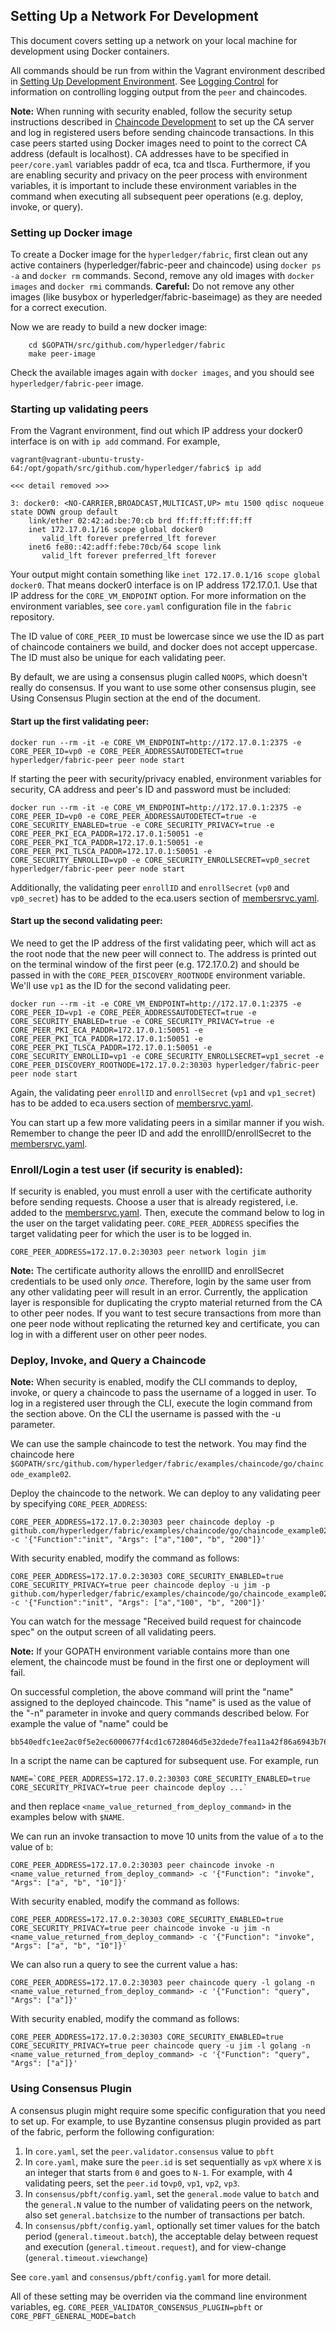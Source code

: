 ## Setting Up a Network For Development

This document covers setting up a network on your local machine for development using Docker containers.

All commands should be run from within the Vagrant environment described in [Setting Up Development Environment](devenv.md).
See [Logging Control](logging-control.md) for information on controlling
logging output from the `peer` and chaincodes.


**Note:** When running with security enabled, follow the security setup instructions described in [Chaincode Development](../API/SandboxSetup.md#security-setup-optional) to set up the CA server and log in registered users before sending chaincode transactions. In this case peers started using Docker images need to point to the correct CA address (default is localhost). CA addresses have to be specified in `peer/core.yaml` variables paddr of eca, tca and tlsca. Furthermore, if you are enabling security and privacy on the peer process with environment variables, it is important to include these environment variables in the command when executing all subsequent peer operations (e.g. deploy, invoke, or query).

### Setting up Docker image
To create a Docker image for the `hyperledger/fabric`, first clean out any active containers (hyperledger/fabric-peer and chaincode) using `docker ps -a` and `docker rm` commands. Second, remove any old images with `docker images` and `docker rmi` commands. **Careful:** Do not remove any other images (like busybox or hyperledger/fabric-baseimage) as they are needed for a correct execution.

Now we are ready to build a new docker image:

```
    cd $GOPATH/src/github.com/hyperledger/fabric
    make peer-image
```

Check the available images again with `docker images`, and you should see `hyperledger/fabric-peer` image.

### Starting up validating peers
From the Vagrant environment, find out which IP address your docker0 interface is on with `ip add` command. For example,

```
vagrant@vagrant-ubuntu-trusty-64:/opt/gopath/src/github.com/hyperledger/fabric$ ip add

<<< detail removed >>>

3: docker0: <NO-CARRIER,BROADCAST,MULTICAST,UP> mtu 1500 qdisc noqueue state DOWN group default
    link/ether 02:42:ad:be:70:cb brd ff:ff:ff:ff:ff:ff
    inet 172.17.0.1/16 scope global docker0
       valid_lft forever preferred_lft forever
    inet6 fe80::42:adff:febe:70cb/64 scope link
       valid_lft forever preferred_lft forever
```

Your output might contain something like `inet 172.17.0.1/16 scope global docker0`. That means docker0 interface is on IP address 172.17.0.1. Use that IP address for the `CORE_VM_ENDPOINT` option. For more information on the environment variables, see `core.yaml` configuration file in the `fabric` repository.

The ID value of `CORE_PEER_ID` must be lowercase since we use the ID as part of chaincode containers we build, and docker does not accept uppercase. The ID must also be unique for each validating peer.

By default, we are using a consensus plugin called `NOOPS`, which doesn't really do consensus. If you want to use some other consensus plugin, see Using Consensus Plugin section at the end of the document.

#### Start up the first validating peer:

```
docker run --rm -it -e CORE_VM_ENDPOINT=http://172.17.0.1:2375 -e CORE_PEER_ID=vp0 -e CORE_PEER_ADDRESSAUTODETECT=true hyperledger/fabric-peer peer node start
```

If starting the peer with security/privacy enabled, environment variables for security, CA address and peer's ID and password must be included:

```
docker run --rm -it -e CORE_VM_ENDPOINT=http://172.17.0.1:2375 -e CORE_PEER_ID=vp0 -e CORE_PEER_ADDRESSAUTODETECT=true -e CORE_SECURITY_ENABLED=true -e CORE_SECURITY_PRIVACY=true -e CORE_PEER_PKI_ECA_PADDR=172.17.0.1:50051 -e CORE_PEER_PKI_TCA_PADDR=172.17.0.1:50051 -e CORE_PEER_PKI_TLSCA_PADDR=172.17.0.1:50051 -e CORE_SECURITY_ENROLLID=vp0 -e CORE_SECURITY_ENROLLSECRET=vp0_secret  hyperledger/fabric-peer peer node start
```

Additionally, the validating peer `enrollID` and `enrollSecret` (`vp0`
and `vp0_secret`) has to be added to the eca.users section of [membersrvc.yaml](https://github.com/hyperledger/fabric/blob/master/membersrvc/membersrvc.yaml).

#### Start up the second validating peer:
We need to get the IP address of the first validating peer, which will act as the root node that the new peer will connect to. The address is printed out on the terminal window of the first peer (e.g. 172.17.0.2) and should be passed in with the `CORE_PEER_DISCOVERY_ROOTNODE` environment variable. We'll use `vp1` as the ID for the second validating peer.

```
docker run --rm -it -e CORE_VM_ENDPOINT=http://172.17.0.1:2375 -e CORE_PEER_ID=vp1 -e CORE_PEER_ADDRESSAUTODETECT=true -e CORE_SECURITY_ENABLED=true -e CORE_SECURITY_PRIVACY=true -e CORE_PEER_PKI_ECA_PADDR=172.17.0.1:50051 -e CORE_PEER_PKI_TCA_PADDR=172.17.0.1:50051 -e CORE_PEER_PKI_TLSCA_PADDR=172.17.0.1:50051 -e CORE_SECURITY_ENROLLID=vp1 -e CORE_SECURITY_ENROLLSECRET=vp1_secret -e CORE_PEER_DISCOVERY_ROOTNODE=172.17.0.2:30303 hyperledger/fabric-peer peer node start
```

Again, the validating peer `enrollID` and `enrollSecret` (`vp1` and
`vp1_secret`) has to be added to eca.users section of [membersrvc.yaml](https://github.com/hyperledger/fabric/blob/master/membersrvc/membersrvc.yaml).

You can start up a few more validating peers in a similar manner if you wish. Remember to change the peer ID and add the enrollID/enrollSecret to the [membersrvc.yaml](https://github.com/hyperledger/fabric/blob/master/membersrvc/membersrvc.yaml).

### Enroll/Login a test user (if security is enabled):
If security is enabled, you must enroll a user with the certificate authority before sending requests. Choose a user that is already registered, i.e. added to the [membersrvc.yaml](https://github.com/hyperledger/fabric/blob/master/membersrvc/membersrvc.yaml). Then, execute the command below to log in the user on the target validating peer. `CORE_PEER_ADDRESS` specifies the target validating peer for which the user is to be logged in.

```
CORE_PEER_ADDRESS=172.17.0.2:30303 peer network login jim
```

**Note:** The certificate authority allows the enrollID and enrollSecret credentials to be used only *once*. Therefore, login by the same user from any other validating peer will result in an error. Currently, the application layer is responsible for duplicating the crypto material returned from the CA to other peer nodes. If you want to test secure transactions from more than one peer node without replicating the returned key and certificate, you can log in with a different user on other peer nodes.

### Deploy, Invoke, and Query a Chaincode
**Note:** When security is enabled, modify the CLI commands to deploy, invoke, or query a chaincode to pass the username of a logged in user. To log in a registered user through the CLI, execute the login command from the section above. On the CLI the username is passed with the -u parameter.

We can use the sample chaincode to test the network. You may find the chaincode here `$GOPATH/src/github.com/hyperledger/fabric/examples/chaincode/go/chaincode_example02`.

Deploy the chaincode to the network. We can deploy to any validating peer by specifying `CORE_PEER_ADDRESS`:

```
CORE_PEER_ADDRESS=172.17.0.2:30303 peer chaincode deploy -p github.com/hyperledger/fabric/examples/chaincode/go/chaincode_example02 -c '{"Function":"init", "Args": ["a","100", "b", "200"]}'
```

With security enabled, modify the command as follows:

```
CORE_PEER_ADDRESS=172.17.0.2:30303 CORE_SECURITY_ENABLED=true CORE_SECURITY_PRIVACY=true peer chaincode deploy -u jim -p github.com/hyperledger/fabric/examples/chaincode/go/chaincode_example02 -c '{"Function":"init", "Args": ["a","100", "b", "200"]}'
```

You can watch for the message "Received build request for chaincode spec" on the output screen of all validating peers.

**Note:** If your GOPATH environment variable contains more than one element, the chaincode must be found in the first one or deployment will fail.

On successful completion, the above command will print the "name" assigned to the deployed chaincode. This "name" is used as the value of the "-n" parameter in invoke and query commands described below. For example the value of "name" could be

    bb540edfc1ee2ac0f5e2ec6000677f4cd1c6728046d5e32dede7fea11a42f86a6943b76a8f9154f4792032551ed320871ff7b7076047e4184292e01e3421889c

In a script the name can be captured for subsequent use. For example, run

    NAME=`CORE_PEER_ADDRESS=172.17.0.2:30303 CORE_SECURITY_ENABLED=true CORE_SECURITY_PRIVACY=true peer chaincode deploy ...`

and then replace `<name_value_returned_from_deploy_command>` in the examples below with `$NAME`.

We can run an invoke transaction to move 10 units from the value of `a` to the value of `b`:

```
CORE_PEER_ADDRESS=172.17.0.2:30303 peer chaincode invoke -n <name_value_returned_from_deploy_command> -c '{"Function": "invoke", "Args": ["a", "b", "10"]}'
```

With security enabled, modify the command as follows:

```
CORE_PEER_ADDRESS=172.17.0.2:30303 CORE_SECURITY_ENABLED=true CORE_SECURITY_PRIVACY=true peer chaincode invoke -u jim -n <name_value_returned_from_deploy_command> -c '{"Function": "invoke", "Args": ["a", "b", "10"]}'
```

We can also run a query to see the current value `a` has:

```
CORE_PEER_ADDRESS=172.17.0.2:30303 peer chaincode query -l golang -n <name_value_returned_from_deploy_command> -c '{"Function": "query", "Args": ["a"]}'
```

With security enabled, modify the command as follows:

```
CORE_PEER_ADDRESS=172.17.0.2:30303 CORE_SECURITY_ENABLED=true CORE_SECURITY_PRIVACY=true peer chaincode query -u jim -l golang -n <name_value_returned_from_deploy_command> -c '{"Function": "query", "Args": ["a"]}'
```

### Using Consensus Plugin
A consensus plugin might require some specific configuration that you need to set up. For example, to use Byzantine consensus plugin provided as part of the fabric, perform the following configuration:

1. In `core.yaml`, set the `peer.validator.consensus` value to `pbft`
2. In `core.yaml`, make sure the `peer.id` is set sequentially as `vpX` where `X` is an integer that starts from `0` and goes to `N-1`. For example, with 4 validating peers, set the `peer.id` to`vp0`, `vp1`, `vp2`, `vp3`.
3. In `consensus/pbft/config.yaml`, set the `general.mode` value to `batch` and the `general.N` value to the number of validating peers on the network, also set `general.batchsize` to the number of transactions per batch.
4. In `consensus/pbft/config.yaml`, optionally set timer values for the batch period (`general.timeout.batch`), the acceptable delay between request and execution (`general.timeout.request`), and for view-change (`general.timeout.viewchange`)

See `core.yaml` and `consensus/pbft/config.yaml` for more detail.

All of these setting may be overriden via the command line environment variables, eg. `CORE_PEER_VALIDATOR_CONSENSUS_PLUGIN=pbft` or `CORE_PBFT_GENERAL_MODE=batch`
